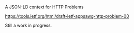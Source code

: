 A JSON-LD context for HTTP Problems
  
  https://tools.ietf.org/html/draft-ietf-appsawg-http-problem-00

Still a work in progress.